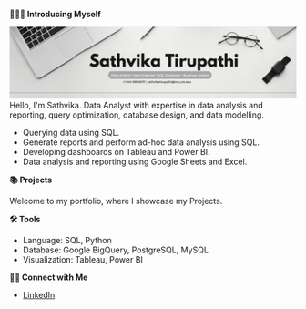 **🙋🏻‍♀️ Introducing Myself**

![image_alt](https://github.com/Sathvika-Tirupathi/Sathvika-Tirupathi/blob/dbbc9f963d6d759c5d37e22a0b85f754bbc3c0a8/Grey%20Minimalist%20Corporate%20Personal%20Profile%20LinkedIn%20Banner.png)
Hello, I'm Sathvika. Data Analyst with expertise in data analysis and reporting, query optimization, database design, and data modelling.
- Querying data using SQL.
- Generate reports and perform ad-hoc data analysis using SQL.
- Developing dashboards on Tableau and Power BI.
- Data analysis and reporting using Google Sheets and Excel.

  
**📚 Projects**

Welcome to my portfolio, where I showcase my Projects.

**🛠️ Tools**
- Language: SQL, Python
- Database: Google BigQuery, PostgreSQL, MySQL
- Visualization: Tableau, Power BI
  
**👋🏻 Connect with Me**
- [LinkedIn](https://www.linkedin.com/in/tirupathisathvika/)
